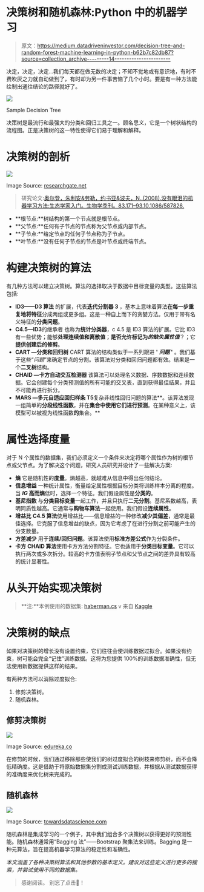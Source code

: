 # 决策树和随机森林:Python 中的机器学习

> 原文：<https://medium.datadriveninvestor.com/decision-tree-and-random-forest-machine-learning-in-python-b62b7c82db87?source=collection_archive---------14----------------------->

决定，决定，决定…我们每天都在做无数的决定；不知不觉地或有意识地，有时不费吹灰之力就自动做到了，有时却为另一件事苦恼了几个小时。要是有一种方法能绘制出通往结论的路径就好了。

![](img/8c702de964c6cadbd3c9bbc1e7d059e1.png)

Sample Decision Tree

决策树是最流行和最强大的分类和回归工具之一。顾名思义，它是一个树状结构的流程图。正是决策树的这一特性使得它们易于理解和解释。

# 决策树的剖析

![](img/bc715b411877a187fbb887a85bca6a08.png)

Image Source: [researchgate.net](https://www.researchgate.net/figure/The-General-Anatomy-of-a-Classification-or-Regression-Tree_fig1_5246556)

> 研究论文:[奥尔登，朱利安&劳勒，约书亚&波夫，N..(2008).没有眼泪的机器学习方法:生态学家入门。生物学季刊。83.171–93.10.1086/587826.](https://www.researchgate.net/publication/5246556_Machine_Learning_Methods_Without_Tears_A_Primer_for_Ecologists)

*   **根节点:**树结构的第一个节点就是根节点。
*   **父节点:**任何有子节点的节点称为父节点或内部节点。
*   **子节点:**给定节点的任何子节点称为子节点。
*   **叶节点:**没有任何子节点的节点是叶节点或终端节点。

# 构建决策树的算法

有几种方法可以建立决策树。算法的选择取决于数据中目标变量的类型。这些算法包括:

*   **ID3——D3 算法**
    的扩展，代表**迭代分割器 3** ，基本上意味着算法**在每一步重复地将特征**分成两组或更多组。这是一种自上而下的贪婪方法。仅用于带有名义特征的**分类问题**。
*   **C4.5—ID3**的继承者
    也称为**统计分类器**，c 4.5 是 ID3 算法的扩展。它比 ID3 有一些优势；能够**处理连续值和离散值**；**是否允许标记为*的缺失属性值***？；它**提供创建后的修剪**。
*   **CART —分类和回归树**
    CART 算法的结构类似于一系列跟进 **' *问题* '** 。我们基于这些“*问题*”来确定节点的分割。该算法对分类和回归问题都有效。结果是一个**二叉树**结构。
*   **CHAID —卡方自动交互检测器** 该算法可以处理名义数据、序数数据和连续数据。它会创建每个分类预测值的所有可能的交叉表，直到获得最佳结果，并且不可能再进行拆分。
*   **MARS —多元自适应回归样条
    T5**复杂非线性回归问题的算法**。该算法发现一组简单的**分段线性函数**，并在**集合中使用它们进行预测**。在某种意义上，该模型可以被视为线性函数**的**集合。**

# 属性选择度量

对于 N 个属性的数据集，我们必须定义一个条件来决定将哪个属性作为树的根节点或父节点。为了解决这个问题，研究人员研究并设计了一些解决方案:

*   **熵**
    它是随机性的**度量**。熵越高，就越难从信息中得出任何结论。
*   **信息增益**
    一种统计属性，衡量给定属性根据目标分类将训练样本分离的程度。当 ***IG* 高而熵**低时，选择一个特征。我们假设属性是**分类的**。
*   **基尼指数**
    与**分类目标变量**一起工作，并且只执行**二元分割**。基尼系数越高，表明同质性越高。它通常与**购物车算法**一起使用。我们假设**连续属性**。
*   **增益比**
    **C4.5 算法**使用增益比——信息增益的一种修改**减少其偏差**，通常是最佳选择。它克服了信息增益的缺点，因为它考虑了在进行分割之前可能产生的分支数量。
*   **方差减少**
    用于**连续/回归问题**。该算法使用**标准方差公式**作为分裂条件。
*   **卡方**
    **CHAID 算法**使用卡方方法分割特征。它也适用于**分类目标变量**。它可以执行两次或多次拆分。较高的卡方值表明子节点和父节点之间的差异具有较高的统计显著性。

# 从头开始实现决策树

> **注:**本例使用的数据集: [haberman.cs](https://github.com/itsDV7/Internity-Practice-Notebooks/blob/main/Day-09) v 来自 [Kaggle](https://www.kaggle.com/gilsousa/habermans-survival-data-set)

# 决策树的缺点

如果对决策树的增长没有设置约束，它们往往会使训练数据过拟合。如果没有约束，树可能会完全“记住”训练数据。这将为您提供 100%的训练数据准确性，但无法使用新数据提供这样的结果。

有两种方法可以消除过度拟合:

1.  修剪决策树。
2.  随机森林。

## 修剪决策树

![](img/d69b72eec415d52b9420cd31a6901fe9.png)

Image Source: [edureka.co](https://cdn.edureka.co/blog/wp-content/uploads/2015/01/Decision_blog_animation_01-1.gif)

在修剪的时候，我们通过移除那些使我们的树过度拟合的树枝来修剪树，而不会降低精确度。这是借助于将原始数据集分割成测试训练数据，并根据从测试数据获得的准确度来优化树来完成的。

## 随机森林

![](img/16426f474d65409bb03bcaa2487954bd.png)

Image Source: [towardsdatascience.com](https://towardsdatascience.com/why-random-forests-outperform-decision-trees-1b0f175a0b5)

随机森林是集成学习的一个例子，其中我们组合多个决策树以获得更好的预测性能。随机森林通常用“Bagging 法”——Bootstrap 聚集法来训练。Bagging 是一种元算法，旨在提高机器学习算法的稳定性和准确性。

*本文涵盖了各种决策树算法和其他参数的基本定义。建议对这些定义进行更多的搜索，并尝试使用不同的数据集。*

> 感谢阅读。
> 别忘了点击👏！